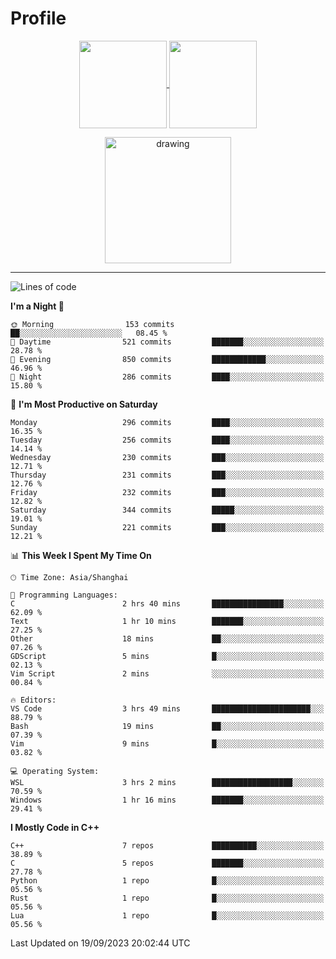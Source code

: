 # Profile

<p align="center">
  <a href="https://github.com/SourVoice">
    <img
      align="center"
      height="140em"
      src="https://github-readme-stats.vercel.app/api?username=SourVoice&show_icons=true&include_all_commits=true&count_private=true&theme=tokyonight"
    />
  </a>
  <a href="https://github.com/SourVoice">
    <img
      align="center"
      height="140em"
      src="https://github-readme-stats.vercel.app/api/top-langs/?username=SourVoice&show_icons=true&include_all_commits=true&count_private=true&layout=compact&theme=tokyonight"
    />
  </a>
</p>

<p align="center">
   <a href="https://github.com/SourVoice">
    <img
      align="center"
      height="202em"
      alt="drawing"
      src="https://activity-graph.herokuapp.com/graph?username=SourVoice&theme=react-dark"
    />
  </a>
</p>

---
<!--START_SECTION:waka-->
![Lines of code](https://img.shields.io/badge/From%20Hello%20World%20I%27ve%20Written-1.6%20million%20lines%20of%20code-blue)

**I'm a Night 🦉** 

```text
🌞 Morning                153 commits         ██░░░░░░░░░░░░░░░░░░░░░░░   08.45 % 
🌆 Daytime                521 commits         ███████░░░░░░░░░░░░░░░░░░   28.78 % 
🌃 Evening                850 commits         ████████████░░░░░░░░░░░░░   46.96 % 
🌙 Night                  286 commits         ████░░░░░░░░░░░░░░░░░░░░░   15.80 % 
```
📅 **I'm Most Productive on Saturday** 

```text
Monday                   296 commits         ████░░░░░░░░░░░░░░░░░░░░░   16.35 % 
Tuesday                  256 commits         ████░░░░░░░░░░░░░░░░░░░░░   14.14 % 
Wednesday                230 commits         ███░░░░░░░░░░░░░░░░░░░░░░   12.71 % 
Thursday                 231 commits         ███░░░░░░░░░░░░░░░░░░░░░░   12.76 % 
Friday                   232 commits         ███░░░░░░░░░░░░░░░░░░░░░░   12.82 % 
Saturday                 344 commits         █████░░░░░░░░░░░░░░░░░░░░   19.01 % 
Sunday                   221 commits         ███░░░░░░░░░░░░░░░░░░░░░░   12.21 % 
```


📊 **This Week I Spent My Time On** 

```text
🕑︎ Time Zone: Asia/Shanghai

💬 Programming Languages: 
C                        2 hrs 40 mins       ████████████████░░░░░░░░░   62.09 % 
Text                     1 hr 10 mins        ███████░░░░░░░░░░░░░░░░░░   27.25 % 
Other                    18 mins             ██░░░░░░░░░░░░░░░░░░░░░░░   07.26 % 
GDScript                 5 mins              █░░░░░░░░░░░░░░░░░░░░░░░░   02.13 % 
Vim Script               2 mins              ░░░░░░░░░░░░░░░░░░░░░░░░░   00.84 % 

🔥 Editors: 
VS Code                  3 hrs 49 mins       ██████████████████████░░░   88.79 % 
Bash                     19 mins             ██░░░░░░░░░░░░░░░░░░░░░░░   07.39 % 
Vim                      9 mins              █░░░░░░░░░░░░░░░░░░░░░░░░   03.82 % 

💻 Operating System: 
WSL                      3 hrs 2 mins        ██████████████████░░░░░░░   70.59 % 
Windows                  1 hr 16 mins        ███████░░░░░░░░░░░░░░░░░░   29.41 % 
```

**I Mostly Code in C++** 

```text
C++                      7 repos             ██████████░░░░░░░░░░░░░░░   38.89 % 
C                        5 repos             ███████░░░░░░░░░░░░░░░░░░   27.78 % 
Python                   1 repo              █░░░░░░░░░░░░░░░░░░░░░░░░   05.56 % 
Rust                     1 repo              █░░░░░░░░░░░░░░░░░░░░░░░░   05.56 % 
Lua                      1 repo              █░░░░░░░░░░░░░░░░░░░░░░░░   05.56 % 
```




 Last Updated on 19/09/2023 20:02:44 UTC
<!--END_SECTION:waka-->
